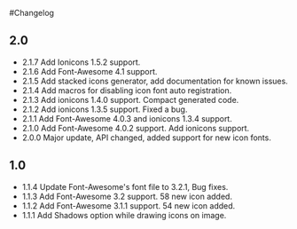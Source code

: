 #Changelog

## 2.0
- 2.1.7 Add Ionicons 1.5.2 support.
- 2.1.6 Add Font-Awesome 4.1 support.
- 2.1.5 Add stacked icons generator, add documentation for known issues.
- 2.1.4 Add macros for disabling icon font auto registration.
- 2.1.3 Add ionicons 1.4.0 support. Compact generated code.
- 2.1.2 Add ionicons 1.3.5 support. Fixed a bug.
- 2.1.1 Add Font-Awesome 4.0.3 and ionicons 1.3.4 support.
- 2.1.0 Add Font-Awesome 4.0.2 support. Add ionicons support.
- 2.0.0 Major update, API changed, added support for new icon fonts.

## 1.0
- 1.1.4 Update Font-Awesome's font file to 3.2.1, Bug fixes.
- 1.1.3 Add Font-Awesome 3.2 support. 58 new icon added.
- 1.1.2 Add Font-Awesome 3.1.1 support. 54 new icon added.
- 1.1.1 Add Shadows option while drawing icons on image.
